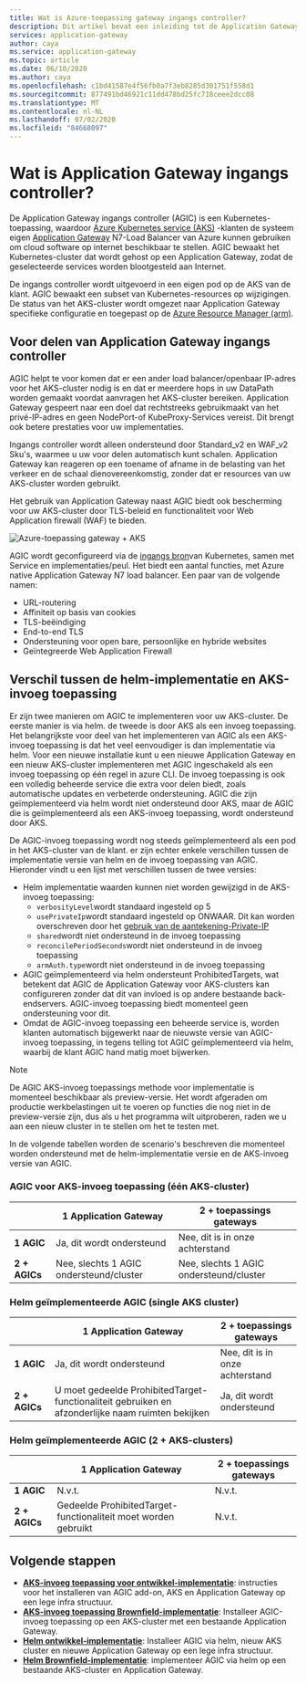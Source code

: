 ```yaml
---
title: Wat is Azure-toepassing gateway ingangs controller?
description: Dit artikel bevat een inleiding tot de Application Gateway ingangs controller.
services: application-gateway
author: caya
ms.service: application-gateway
ms.topic: article
ms.date: 06/10/2020
ms.author: caya
ms.openlocfilehash: c1bd41587e4f56fb0a7f3eb8285d301751f558d1
ms.sourcegitcommit: 877491bd46921c11dd478bd25fc718ceee2dcc08
ms.translationtype: MT
ms.contentlocale: nl-NL
ms.lasthandoff: 07/02/2020
ms.locfileid: "84668097"
---
```

# <a name="what-is-application-gateway-ingress-controller"></a>Wat is Application Gateway ingangs controller?
De Application Gateway ingangs controller (AGIC) is een Kubernetes-toepassing, waardoor [Azure Kubernetes service (AKS)](https://azure.microsoft.com/services/kubernetes-service/) -klanten de systeem eigen [Application Gateway](https://azure.microsoft.com/services/application-gateway/) N7-Load Balancer van Azure kunnen gebruiken om cloud software op internet beschikbaar te stellen. AGIC bewaakt het Kubernetes-cluster dat wordt gehost op een Application Gateway, zodat de geselecteerde services worden blootgesteld aan Internet.

De ingangs controller wordt uitgevoerd in een eigen pod op de AKS van de klant. AGIC bewaakt een subset van Kubernetes-resources op wijzigingen. De status van het AKS-cluster wordt omgezet naar Application Gateway specifieke configuratie en toegepast op de [Azure Resource Manager (arm)](https://docs.microsoft.com/azure/azure-resource-manager/resource-group-overview).

## <a name="benefits-of-application-gateway-ingress-controller"></a>Voor delen van Application Gateway ingangs controller
AGIC helpt te voor komen dat er een ander load balancer/openbaar IP-adres voor het AKS-cluster nodig is en dat er meerdere hops in uw DataPath worden gemaakt voordat aanvragen het AKS-cluster bereiken. Application Gateway gespeert naar een doel dat rechtstreeks gebruikmaakt van het privé-IP-adres en geen NodePort-of KubeProxy-Services vereist. Dit brengt ook betere prestaties voor uw implementaties.

Ingangs controller wordt alleen ondersteund door Standard_v2 en WAF_v2 Sku's, waarmee u uw voor delen automatisch kunt schalen. Application Gateway kan reageren op een toename of afname in de belasting van het verkeer en de schaal dienovereenkomstig, zonder dat er resources van uw AKS-cluster worden gebruikt.

Het gebruik van Application Gateway naast AGIC biedt ook bescherming voor uw AKS-cluster door TLS-beleid en functionaliteit voor Web Application firewall (WAF) te bieden.

![Azure-toepassing gateway + AKS](./media/application-gateway-ingress-controller-overview/architecture.png)

AGIC wordt geconfigureerd via de [ingangs bron](https://kubernetes.io/docs/user-guide/ingress/)van Kubernetes, samen met Service en implementaties/peul. Het biedt een aantal functies, met Azure native Application Gateway N7 load balancer. Een paar van de volgende namen:
  - URL-routering
  - Affiniteit op basis van cookies
  - TLS-beëindiging
  - End-to-end TLS
  - Ondersteuning voor open bare, persoonlijke en hybride websites
  - Geïntegreerde Web Application Firewall

## <a name="difference-between-helm-deployment-and-aks-add-on"></a>Verschil tussen de helm-implementatie en AKS-invoeg toepassing
Er zijn twee manieren om AGIC te implementeren voor uw AKS-cluster. De eerste manier is via helm. de tweede is door AKS als een invoeg toepassing. Het belangrijkste voor deel van het implementeren van AGIC als een AKS-invoeg toepassing is dat het veel eenvoudiger is dan implementatie via helm. Voor een nieuwe installatie kunt u een nieuwe Application Gateway en een nieuw AKS-cluster implementeren met AGIC ingeschakeld als een invoeg toepassing op één regel in azure CLI. De invoeg toepassing is ook een volledig beheerde service die extra voor delen biedt, zoals automatische updates en verbeterde ondersteuning. AGIC die zijn geïmplementeerd via helm wordt niet ondersteund door AKS, maar de AGIC die is geïmplementeerd als een AKS-invoeg toepassing, wordt ondersteund door AKS. 

De AGIC-invoeg toepassing wordt nog steeds geïmplementeerd als een pod in het AKS-cluster van de klant. er zijn echter enkele verschillen tussen de implementatie versie van helm en de invoeg toepassing van AGIC. Hieronder vindt u een lijst met verschillen tussen de twee versies: 
  - Helm implementatie waarden kunnen niet worden gewijzigd in de AKS-invoeg toepassing:
    - `verbosityLevel`wordt standaard ingesteld op 5
    - `usePrivateIp`wordt standaard ingesteld op ONWAAR. Dit kan worden overschreven door het [gebruik van de aantekening-Private-IP](ingress-controller-annotations.md#use-private-ip)
    - `shared`wordt niet ondersteund in de invoeg toepassing 
    - `reconcilePeriodSeconds`wordt niet ondersteund in de invoeg toepassing
    - `armAuth.type`wordt niet ondersteund in de invoeg toepassing
  - AGIC geïmplementeerd via helm ondersteunt ProhibitedTargets, wat betekent dat AGIC de Application Gateway voor AKS-clusters kan configureren zonder dat dit van invloed is op andere bestaande back-endservers. AGIC-invoeg toepassing biedt momenteel geen ondersteuning voor dit. 
  - Omdat de AGIC-invoeg toepassing een beheerde service is, worden klanten automatisch bijgewerkt naar de nieuwste versie van AGIC-invoeg toepassing, in tegens telling tot AGIC geïmplementeerd via helm, waarbij de klant AGIC hand matig moet bijwerken. 

> [!NOTE]
> De AGIC AKS-invoeg toepassings methode voor implementatie is momenteel beschikbaar als preview-versie. Het wordt afgeraden om productie werkbelastingen uit te voeren op functies die nog niet in de preview-versie zijn, dus als u het programma wilt uitproberen, raden we u aan een nieuw cluster in te stellen om het te testen met. 

In de volgende tabellen worden de scenario's beschreven die momenteel worden ondersteund met de helm-implementatie versie en de AKS-invoeg versie van AGIC. 

### <a name="aks-add-on-agic-single-aks-cluster"></a>AGIC voor AKS-invoeg toepassing (één AKS-cluster)
|                  |1 Application Gateway |2 + toepassings gateways |
|------------------|---------|--------|
|**1 AGIC**|Ja, dit wordt ondersteund |Nee, dit is in onze achterstand |
|**2 + AGICs**|Nee, slechts 1 AGIC ondersteund/cluster |Nee, slechts 1 AGIC ondersteund/cluster |

### <a name="helm-deployed-agic-single-aks-cluster"></a>Helm geïmplementeerde AGIC (single AKS cluster)
|                  |1 Application Gateway |2 + toepassings gateways |
|------------------|---------|--------|
|**1 AGIC**|Ja, dit wordt ondersteund |Nee, dit is in onze achterstand |
|**2 + AGICs**|U moet gedeelde ProhibitedTarget-functionaliteit gebruiken en afzonderlijke naam ruimten bekijken |Ja, dit wordt ondersteund |

### <a name="helm-deployed-agic-2-aks-clusters"></a>Helm geïmplementeerde AGIC (2 + AKS-clusters)
|                  |1 Application Gateway |2 + toepassings gateways |
|------------------|---------|--------|
|**1 AGIC**|N.v.t. |N.v.t. |
|**2 + AGICs**|Gedeelde ProhibitedTarget-functionaliteit moet worden gebruikt |N.v.t. |

## <a name="next-steps"></a>Volgende stappen
- [**AKS-invoeg toepassing voor ontwikkel-implementatie**](tutorial-ingress-controller-add-on-new.md): instructies voor het installeren van AGIC add-on, AKS en Application Gateway op een lege infra structuur.
- [**AKS-invoeg toepassing Brownfield-implementatie**](tutorial-ingress-controller-add-on-existing.md): Installeer AGIC-invoeg toepassing op een AKS-cluster met een bestaande Application Gateway.
- [**Helm ontwikkel-implementatie**](ingress-controller-install-new.md): Installeer AGIC via helm, nieuw AKS cluster en nieuwe Application Gateway op een lege infra structuur.
- [**Helm Brownfield-implementatie**](ingress-controller-install-existing.md): implementeer AGIC via helm op een bestaande AKS-cluster en Application Gateway.


